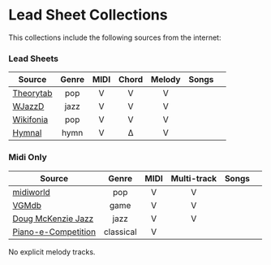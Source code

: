 # Lead Sheet Collections

This collections include the following sources from the internet:


### Lead Sheets

| Source                | Genre      | MIDI | Chord | Melody | Songs  |          |
|-----------------------|:----------:|:----:|:-----:|:------:|:------:|:--------:|
| [Theorytab]           |  pop       |   V  |   V   |   V    |        |
| [WJazzD]              |  jazz      |   V  |   V   |   V    |        |
| [Wikifonia]           |  pop       |   V  |   V   |   V    |        |
| [Hymnal]              |  hymn      |   V  |   Δ   |   V    |        |

### Midi Only
| Source                | Genre      | MIDI | Multi-track | Songs  |        |
|-----------------------|:----------:|:----:|:-----------:|:------:|:------:|
| [midiworld]           |  pop       |   V  |   V         |        |        |
| [VGMdb]               |  game      |   V  |   V         |        |        |
| [Doug McKenzie Jazz]  |  jazz      |   V  |   V         |        |        |
| [Piano-e-Competition] |  classical |   V  |             |        |        |

No explicit melody tracks.

[Theorytab]: https://www.hooktheory.com/theorytab
[Hymnal]: https://www.hymnal.net/en/home
[Wikifonia]: http://www.wikifonia.org/
[Piano-e-Competition]: http://www.piano-e-competition.com
[WJazzD]: http://jazzomat.hfm-weimar.de/dbformat/dboverview.html
[midiworld]: http://www.midiworld.com
[VGMdb]: https://www.vgmusic.com
[Doug McKenzie Jazz]: http://bushgrafts.com/wp/